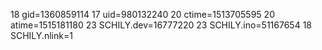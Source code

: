 18 gid=1360859114
17 uid=980132240
20 ctime=1513705595
20 atime=1515181180
23 SCHILY.dev=16777220
23 SCHILY.ino=51167654
18 SCHILY.nlink=1
